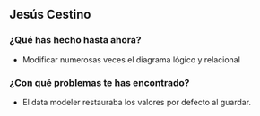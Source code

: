 ## Jesús Cestino
### ¿Qué has hecho hasta ahora?
- Modificar numerosas veces el diagrama lógico y relacional
### ¿Con qué problemas te has encontrado?
- El data modeler restauraba los valores por defecto al guardar.
<br><br>